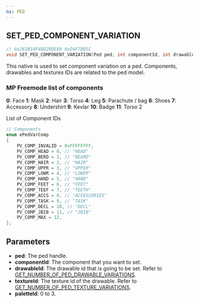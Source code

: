 ```yaml
---
ns: PED
---
```

## SET_PED_COMPONENT_VARIATION

```c
// 0x262B14F48D29DE80 0xD4F7B05C
void SET_PED_COMPONENT_VARIATION(Ped ped, int componentId, int drawableId, int textureId, int paletteId);
```

This native is used to set component variation on a ped. Components, drawables and textures IDs are related to the ped model.

### MP Freemode list of components
**0**: Face
**1**: Mask
**2**: Hair
**3**: Torso
**4**: Leg
**5**: Parachute / bag
**6**: Shoes
**7**: Accessory
**8**: Undershirt
**9**: Kevlar
**10**: Badge
**11**: Torso 2

List of Component IDs
```c
// Components
enum ePedVarComp
{
    PV_COMP_INVALID = 0xFFFFFFFF,
    PV_COMP_HEAD = 0, // "HEAD"
    PV_COMP_BERD = 1, // "BEARD"
    PV_COMP_HAIR = 2, // "HAIR"
    PV_COMP_UPPR = 3, // "UPPER"
    PV_COMP_LOWR = 4, // "LOWER"
    PV_COMP_HAND = 5, // "HAND"
    PV_COMP_FEET = 6, // "FEET"
    PV_COMP_TEEF = 7, // "TEETH"
    PV_COMP_ACCS = 8, // "ACCESSORIES"
    PV_COMP_TASK = 9, // "TASK"
    PV_COMP_DECL = 10, // "DECL"
    PV_COMP_JBIB = 11, // "JBIB"
    PV_COMP_MAX = 12,
};
```

## Parameters
* **ped**: The ped handle.
* **componentId**: The component that you want to set.
* **drawableId**: The drawable id that is going to be set. Refer to [GET_NUMBER_OF_PED_DRAWABLE_VARIATIONS](#_0x27561561732A7842).
* **textureId**: The texture id of the drawable. Refer to [GET_NUMBER_OF_PED_TEXTURE_VARIATIONS](#_0x8F7156A3142A6BAD).
* **paletteId**: 0 to 3.
